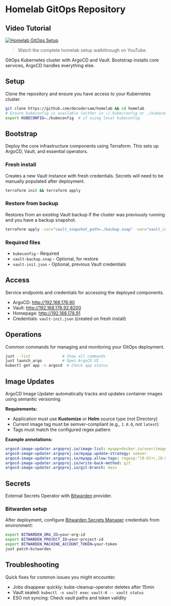 # Homelab GitOps Repository

## Video Tutorial

[![Homelab GitOps Setup](https://img.youtube.com/vi/5YFmYcic8XQ/0.jpg)](https://www.youtube.com/watch?v=5YFmYcic8XQ)

> Watch the complete homelab setup walkthrough on YouTube.

GitOps Kubernetes cluster with ArgoCD and Vault. Bootstrap installs core services, ArgoCD handles everything else.

## Setup

Clone the repository and ensure you have access to your Kubernetes cluster.

```bash
git clone https://github.com/decodersam/homelab && cd homelab
# Ensure kubeconfig is available (either in ~/.kube/config or ./kubeconfig)
export KUBECONFIG=./kubeconfig  # if using local kubeconfig
```

## Bootstrap

Deploy the core infrastructure components using Terraform. This sets up ArgoCD, Vault, and essential operators.

### Fresh install
Creates a new Vault instance with fresh credentials. Secrets will need to be manually populated after deployment.

```bash
terraform init && terraform apply
```

### Restore from backup
Restores from an existing Vault backup if the cluster was previously running and you have a backup snapshot.

```bash
terraform apply -var="vault_snapshot_path=./backup.snap" -var="vault_credentials_path=./vault-init.json"
```

### Required files
- `kubeconfig` - Required
- `vault-backup.snap` - Optional, for restore
- `vault-init.json` - Optional, previous Vault credentials

## Access

Service endpoints and credentials for accessing the deployed components.

- ArgoCD: http://192.168.178.90
- Vault: http://192.168.178.92:8200
- Homepage: http://192.168.178.91
- Credentials: `vault-init.json` (created on fresh install)

## Operations

Common commands for managing and monitoring your GitOps deployment.

```bash
just --list              # Show all commands
just launch_argo         # Open ArgoCD UI
kubectl get app -n argocd  # Check app status
```

## Image Updates

ArgoCD Image Updater automatically tracks and updates container images using semantic versioning.

**Requirements:**
- Application must use **Kustomize** or **Helm** source type (not Directory)
- Current image tag must be semver-compliant (e.g., `1.0.0`, not `latest`)
- Tags must match the configured regex pattern

**Example annotations:**
```yaml
argocd-image-updater.argoproj.io/image-list: myapp=docker.io/user/image
argocd-image-updater.argoproj.io/myapp.update-strategy: semver
argocd-image-updater.argoproj.io/myapp.allow-tags: regexp:^[0-9]+\.[0-9]+\.[0-9]+$
argocd-image-updater.argoproj.io/write-back-method: git
argocd-image-updater.argoproj.io/git-branch: main
```

## Secrets

External Secrets Operator with [Bitwarden](https://external-secrets.io/latest/provider/bitwarden-secrets-manager/) provider.

### Bitwarden setup
After deployment, configure [Bitwarden Secrets Manager](https://bitwarden.com/help/secrets-manager-overview/) credentials from environment:
```bash
export BITWARDEN_ORG_ID=your-org-id
export BITWARDEN_PROJECT_ID=your-project-id
export BITWARDEN_MACHINE_ACCOUNT_TOKEN=your-token
just patch-bitwarden
```

## Troubleshooting

Quick fixes for common issues you might encounter.

- Jobs disappear quickly: kube-cleanup-operator deletes after 15min
- Vault sealed: `kubectl -n vault exec vault-0 -- vault status`
- ESO not syncing: Check vault paths and token validity
